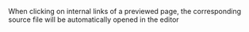 When clicking on internal links of a previewed page, the corresponding source file will be automatically opened in the editor
